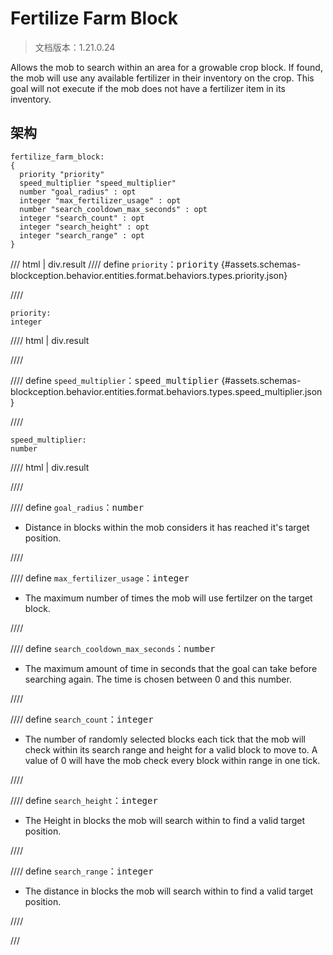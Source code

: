 # Fertilize Farm Block

> 文档版本：1.21.0.24

Allows the mob to search within an area for a growable crop block. If found, the mob will use any available fertilizer in their inventory on the crop. This goal will not execute if the mob does not have a fertilizer item in its inventory.

## 架构

```mcschema
fertilize_farm_block:
{
  priority "priority"
  speed_multiplier "speed_multiplier"
  number "goal_radius" : opt
  integer "max_fertilizer_usage" : opt
  number "search_cooldown_max_seconds" : opt
  integer "search_count" : opt
  integer "search_height" : opt
  integer "search_range" : opt
}

```

/// html | div.result
//// define
`priority`：<samp>priority</samp> {#assets.schemas-blockception.behavior.entities.format.behaviors.types.priority.json}


////

```mcschema
priority:
integer

```

//// html | div.result

////



//// define
`speed_multiplier`：<samp>speed_multiplier</samp> {#assets.schemas-blockception.behavior.entities.format.behaviors.types.speed_multiplier.json}


////

```mcschema
speed_multiplier:
number

```

//// html | div.result

////



//// define
`goal_radius`：<samp>number</samp>

- Distance in blocks within the mob considers it has reached it's target position.


////


//// define
`max_fertilizer_usage`：<samp>integer</samp>

- The maximum number of times the mob will use fertilzer on the target block.


////


//// define
`search_cooldown_max_seconds`：<samp>number</samp>

- The maximum amount of time in seconds that the goal can take before searching again. The time is chosen between 0 and this number.


////


//// define
`search_count`：<samp>integer</samp>

- The number of randomly selected blocks each tick that the mob will check within its search range and height for a valid block to move to. A value of 0 will have the mob check every block within range in one tick.


////


//// define
`search_height`：<samp>integer</samp>

- The Height in blocks the mob will search within to find a valid target position.


////


//// define
`search_range`：<samp>integer</samp>

- The distance in blocks the mob will search within to find a valid target position.


////


///

